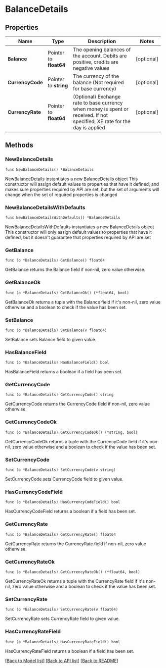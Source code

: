 # BalanceDetails

## Properties

Name | Type | Description | Notes
------------ | ------------- | ------------- | -------------
**Balance** | Pointer to **float64** | The opening balances of the account. Debits are positive, credits are negative values | [optional] 
**CurrencyCode** | Pointer to **string** | The currency of the balance (Not required for base currency) | [optional] 
**CurrencyRate** | Pointer to **float64** | (Optional) Exchange rate to base currency when money is spent or received. If not specified, XE rate for the day is applied | [optional] 

## Methods

### NewBalanceDetails

`func NewBalanceDetails() *BalanceDetails`

NewBalanceDetails instantiates a new BalanceDetails object
This constructor will assign default values to properties that have it defined,
and makes sure properties required by API are set, but the set of arguments
will change when the set of required properties is changed

### NewBalanceDetailsWithDefaults

`func NewBalanceDetailsWithDefaults() *BalanceDetails`

NewBalanceDetailsWithDefaults instantiates a new BalanceDetails object
This constructor will only assign default values to properties that have it defined,
but it doesn't guarantee that properties required by API are set

### GetBalance

`func (o *BalanceDetails) GetBalance() float64`

GetBalance returns the Balance field if non-nil, zero value otherwise.

### GetBalanceOk

`func (o *BalanceDetails) GetBalanceOk() (*float64, bool)`

GetBalanceOk returns a tuple with the Balance field if it's non-nil, zero value otherwise
and a boolean to check if the value has been set.

### SetBalance

`func (o *BalanceDetails) SetBalance(v float64)`

SetBalance sets Balance field to given value.

### HasBalanceField

`func (o *BalanceDetails) HasBalanceField() bool`

HasBalanceField returns a boolean if a field has been set.

### GetCurrencyCode

`func (o *BalanceDetails) GetCurrencyCode() string`

GetCurrencyCode returns the CurrencyCode field if non-nil, zero value otherwise.

### GetCurrencyCodeOk

`func (o *BalanceDetails) GetCurrencyCodeOk() (*string, bool)`

GetCurrencyCodeOk returns a tuple with the CurrencyCode field if it's non-nil, zero value otherwise
and a boolean to check if the value has been set.

### SetCurrencyCode

`func (o *BalanceDetails) SetCurrencyCode(v string)`

SetCurrencyCode sets CurrencyCode field to given value.

### HasCurrencyCodeField

`func (o *BalanceDetails) HasCurrencyCodeField() bool`

HasCurrencyCodeField returns a boolean if a field has been set.

### GetCurrencyRate

`func (o *BalanceDetails) GetCurrencyRate() float64`

GetCurrencyRate returns the CurrencyRate field if non-nil, zero value otherwise.

### GetCurrencyRateOk

`func (o *BalanceDetails) GetCurrencyRateOk() (*float64, bool)`

GetCurrencyRateOk returns a tuple with the CurrencyRate field if it's non-nil, zero value otherwise
and a boolean to check if the value has been set.

### SetCurrencyRate

`func (o *BalanceDetails) SetCurrencyRate(v float64)`

SetCurrencyRate sets CurrencyRate field to given value.

### HasCurrencyRateField

`func (o *BalanceDetails) HasCurrencyRateField() bool`

HasCurrencyRateField returns a boolean if a field has been set.


[[Back to Model list]](../README.md#documentation-for-models) [[Back to API list]](../README.md#documentation-for-api-endpoints) [[Back to README]](../README.md)


